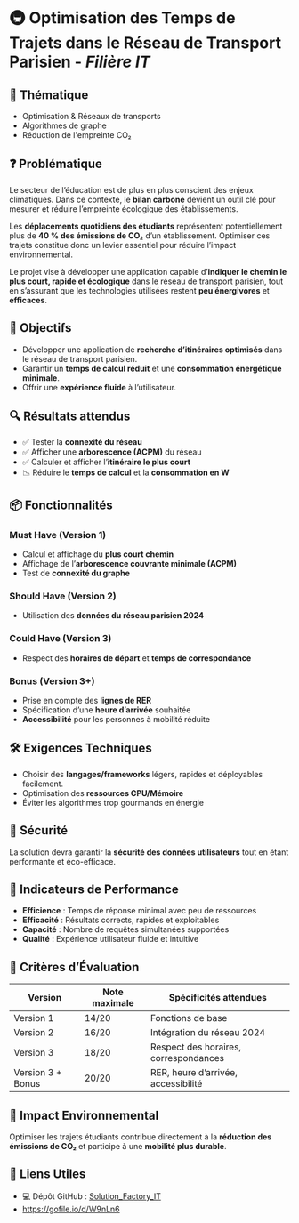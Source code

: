 # 🚇 Optimisation des Temps de Trajets dans le Réseau de Transport Parisien - *Filière IT*

## 🧠 Thématique

- Optimisation & Réseaux de transports  
- Algorithmes de graphe  
- Réduction de l'empreinte CO₂  

## ❓ Problématique

Le secteur de l’éducation est de plus en plus conscient des enjeux climatiques. Dans ce contexte, le **bilan carbone** devient un outil clé pour mesurer et réduire l’empreinte écologique des établissements.

Les **déplacements quotidiens des étudiants** représentent potentiellement plus de **40 % des émissions de CO₂** d’un établissement. Optimiser ces trajets constitue donc un levier essentiel pour réduire l’impact environnemental.

Le projet vise à développer une application capable d’**indiquer le chemin le plus court, rapide et écologique** dans le réseau de transport parisien, tout en s’assurant que les technologies utilisées restent **peu énergivores** et **efficaces**.

## 🎯 Objectifs

- Développer une application de **recherche d’itinéraires optimisés** dans le réseau de transport parisien.
- Garantir un **temps de calcul réduit** et une **consommation énergétique minimale**.
- Offrir une **expérience fluide** à l’utilisateur.

## 🔍 Résultats attendus

- ✅ Tester la **connexité du réseau**
- ✅ Afficher une **arborescence (ACPM)** du réseau
- ✅ Calculer et afficher l’**itinéraire le plus court**
- 📉 Réduire le **temps de calcul** et la **consommation en W**

## 📦 Fonctionnalités

### Must Have (Version 1)
- Calcul et affichage du **plus court chemin**
- Affichage de l’**arborescence couvrante minimale (ACPM)**
- Test de **connexité du graphe**

### Should Have (Version 2)
- Utilisation des **données du réseau parisien 2024**

### Could Have (Version 3)
- Respect des **horaires de départ** et **temps de correspondance**

### Bonus (Version 3+)
- Prise en compte des **lignes de RER**
- Spécification d’une **heure d’arrivée** souhaitée
- **Accessibilité** pour les personnes à mobilité réduite

## 🛠️ Exigences Techniques

- Choisir des **langages/frameworks** légers, rapides et déployables facilement.
- Optimisation des **ressources CPU/Mémoire**
- Éviter les algorithmes trop gourmands en énergie

## 🔐 Sécurité

La solution devra garantir la **sécurité des données utilisateurs** tout en étant performante et éco-efficace.

## 🧪 Indicateurs de Performance

- **Efficience** : Temps de réponse minimal avec peu de ressources
- **Efficacité** : Résultats corrects, rapides et exploitables
- **Capacité** : Nombre de requêtes simultanées supportées
- **Qualité** : Expérience utilisateur fluide et intuitive

## 📝 Critères d’Évaluation

| Version              | Note maximale | Spécificités attendues                                   |
|----------------------|----------------|-----------------------------------------------------------|
| Version 1            | 14/20          | Fonctions de base                                          |
| Version 2            | 16/20          | Intégration du réseau 2024                                |
| Version 3            | 18/20          | Respect des horaires, correspondances                     |
| Version 3 + Bonus    | 20/20          | RER, heure d’arrivée, accessibilité                       |

## 🌱 Impact Environnemental

Optimiser les trajets étudiants contribue directement à la **réduction des émissions de CO₂** et participe à une **mobilité plus durable**.

## 🔗 Liens Utiles

- 💻 Dépôt GitHub : [Solution_Factory_IT](https://github.com/ossef/Solution_Factory_IT)
- https://gofile.io/d/W9nLn6
